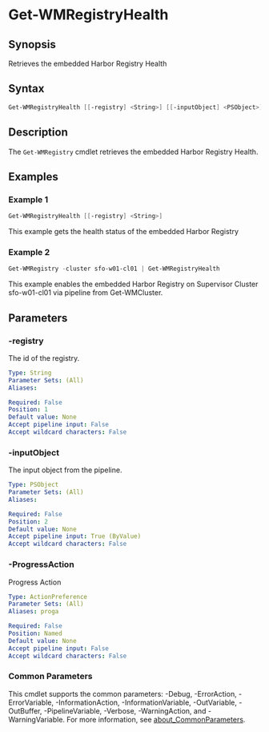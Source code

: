 # Get-WMRegistryHealth

## Synopsis

Retrieves the embedded Harbor Registry Health

## Syntax

```powershell
Get-WMRegistryHealth [[-registry] <String>] [[-inputObject] <PSObject>] [-ProgressAction <ActionPreference>] [<CommonParameters>]
```

## Description

The `Get-WMRegistry` cmdlet retrieves the embedded Harbor Registry Health.

## Examples

### Example 1

```powershell
Get-WMRegistryHealth [[-registry] <String>] 
```

This example gets the health status of the embedded Harbor Registry

### Example 2

```powershell
Get-WMRegistry -cluster sfo-w01-cl01 | Get-WMRegistryHealth
```

This example enables the embedded Harbor Registry on Supervisor Cluster sfo-w01-cl01 via pipeline from Get-WMCluster.

## Parameters

### -registry

The id of the registry.

```yaml
Type: String
Parameter Sets: (All)
Aliases:

Required: False
Position: 1
Default value: None
Accept pipeline input: False
Accept wildcard characters: False
```

### -inputObject

The input object from the pipeline.

```yaml
Type: PSObject
Parameter Sets: (All)
Aliases:

Required: False
Position: 2
Default value: None
Accept pipeline input: True (ByValue)
Accept wildcard characters: False
```

### -ProgressAction

Progress Action

```yaml
Type: ActionPreference
Parameter Sets: (All)
Aliases: proga

Required: False
Position: Named
Default value: None
Accept pipeline input: False
Accept wildcard characters: False
```

### Common Parameters

This cmdlet supports the common parameters: -Debug, -ErrorAction, -ErrorVariable, -InformationAction, -InformationVariable, -OutVariable, -OutBuffer, -PipelineVariable, -Verbose, -WarningAction, and -WarningVariable. For more information, see [about_CommonParameters](http://go.microsoft.com/fwlink/?LinkID=113216).
